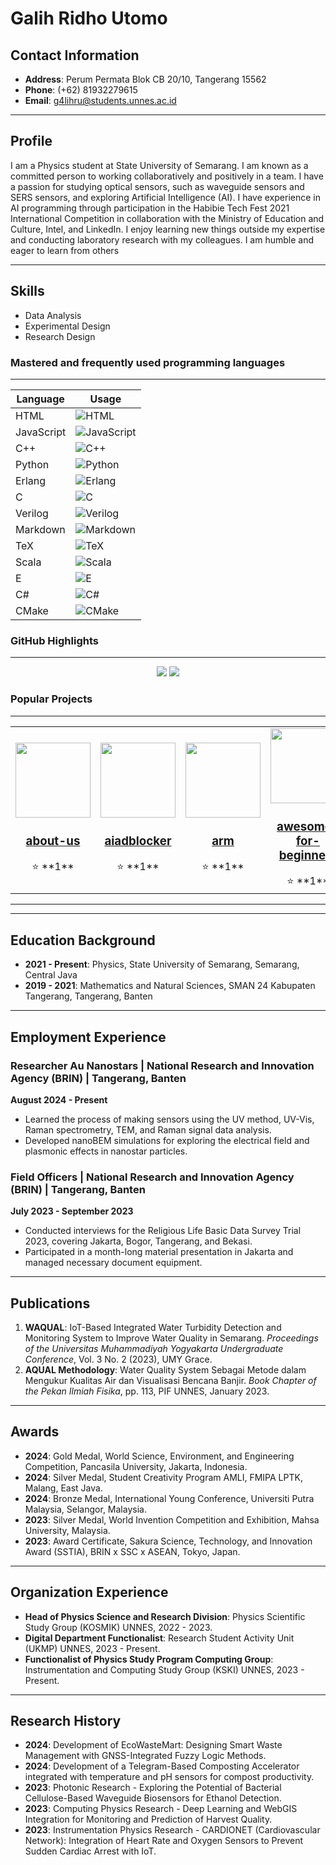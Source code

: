 # Galih Ridho Utomo

## Contact Information

- **Address**: Perum Permata Blok CB 20/10, Tangerang 15562  
- **Phone**: (+62) 81932279615  
- **Email**: [g4lihru@students.unnes.ac.id](mailto:g4lihru@students.unnes.ac.id)

---

## Profile

I am a Physics student at State University of Semarang. I am known as a committed person to working collaboratively and positively in a team. I have a passion for studying optical sensors, such as waveguide sensors and SERS sensors, and exploring Artificial Intelligence (AI). I have experience in AI programming through participation in the Habibie Tech Fest 2021 International Competition in collaboration with the Ministry of Education and Culture, Intel, and LinkedIn. I enjoy learning new things outside my expertise and conducting laboratory research with my colleagues. I am humble and eager to learn from others

---

## Skills

- Data Analysis  
- Experimental Design  
- Research Design  

<!-- SKILLS-START -->
### Mastered and frequently used programming languages
---

| Language | Usage |
|---|---|
| HTML | ![HTML](https://img.shields.io/badge/HTML-24%25-brightgreen) |
| JavaScript | ![JavaScript](https://img.shields.io/badge/JavaScript-17%25-brightgreen) |
| C++ | ![C++](https://img.shields.io/badge/C%2B%2B-17%25-brightgreen) |
| Python | ![Python](https://img.shields.io/badge/Python-14%25-brightgreen) |
| Erlang | ![Erlang](https://img.shields.io/badge/Erlang-3%25-brightgreen) |
| C | ![C](https://img.shields.io/badge/C-3%25-brightgreen) |
| Verilog | ![Verilog](https://img.shields.io/badge/Verilog-1%25-brightgreen) |
| Markdown | ![Markdown](https://img.shields.io/badge/Markdown-1%25-brightgreen) |
| TeX | ![TeX](https://img.shields.io/badge/TeX-1%25-brightgreen) |
| Scala | ![Scala](https://img.shields.io/badge/Scala-1%25-brightgreen) |
| E | ![E](https://img.shields.io/badge/E-1%25-brightgreen) |
| C# | ![C#](https://img.shields.io/badge/C%23-1%25-brightgreen) |
| CMake | ![CMake](https://img.shields.io/badge/CMake-1%25-brightgreen) |
<!-- SKILLS-END -->

<!-- GHSTATS-START -->
### GitHub Highlights
---

<div align="center">
  <img src="https://github-readme-stats.vercel.app/api?username=galihru&show_icons=true&theme=dark" />
  <img src="https://github-readme-stats.vercel.app/api/top-langs/?username=galihru&layout=compact&theme=dark" />
</div>
<!-- GHSTATS-END -->

<!-- PROJECTS-START -->
### Popular Projects
---

<table>
<tr>
<td align="center">
  <a href="https://github.com/galihru/about-us">
    <img src="https://avatars.githubusercontent.com/u/92840324?v=4" width="120" />
    <h3>about-us</h3>
  </a>
  ⭐️ **1**

</td>
<td align="center">
  <a href="https://github.com/galihru/aiadblocker">
    <img src="https://avatars.githubusercontent.com/u/92840324?v=4" width="120" />
    <h3>aiadblocker</h3>
  </a>
  ⭐️ **1**

</td>
<td align="center">
  <a href="https://github.com/galihru/arm">
    <img src="https://avatars.githubusercontent.com/u/92840324?v=4" width="120" />
    <h3>arm</h3>
  </a>
  ⭐️ **1**

</td>
<td align="center">
  <a href="https://github.com/galihru/awesome-for-beginners">
    <img src="https://avatars.githubusercontent.com/u/92840324?v=4" width="120" />
    <h3>awesome-for-beginners</h3>
  </a>
  ⭐️ **1**

</td>
<td align="center">
  <a href="https://github.com/galihru/awesome-for-non-programmers">
    <img src="https://avatars.githubusercontent.com/u/92840324?v=4" width="120" />
    <h3>awesome-for-non-programmers</h3>
  </a>
  ⭐️ **1**

</td>
<td align="center">
  <a href="https://github.com/galihru/bem">
    <img src="https://avatars.githubusercontent.com/u/92840324?v=4" width="120" />
    <h3>bem</h3>
  </a>
  ⭐️ **1**

</td>
<td align="center">
  <a href="https://github.com/galihru/codegenerator">
    <img src="https://avatars.githubusercontent.com/u/92840324?v=4" width="120" />
    <h3>codegenerator</h3>
  </a>
  ⭐️ **9**

</td>
<td align="center">
  <a href="https://github.com/galihru/content">
    <img src="https://avatars.githubusercontent.com/u/92840324?v=4" width="120" />
    <h3>content</h3>
  </a>
  ⭐️ **1**

</td>
<td align="center">
  <a href="https://github.com/galihru/CraMind">
    <img src="https://avatars.githubusercontent.com/u/92840324?v=4" width="120" />
    <h3>CraMind</h3>
  </a>
  ⭐️ **1**

</td>
<td align="center">
  <a href="https://github.com/galihru/cv">
    <img src="https://avatars.githubusercontent.com/u/92840324?v=4" width="120" />
    <h3>cv</h3>
  </a>
  ⭐️ **9**

</td>
<td align="center">
  <a href="https://github.com/galihru/cvs">
    <img src="https://avatars.githubusercontent.com/u/92840324?v=4" width="120" />
    <h3>cvs</h3>
  </a>
  ⭐️ **9**

</td>
<td align="center">
  <a href="https://github.com/galihru/drive">
    <img src="https://avatars.githubusercontent.com/u/92840324?v=4" width="120" />
    <h3>drive</h3>
  </a>
  ⭐️ **9**

</td>
<td align="center">
  <a href="https://github.com/galihru/ErlangApp">
    <img src="https://avatars.githubusercontent.com/u/92840324?v=4" width="120" />
    <h3>ErlangApp</h3>
  </a>
  ⭐️ **1**

</td>
<td align="center">
  <a href="https://github.com/galihru/ErlangBuilder">
    <img src="https://avatars.githubusercontent.com/u/92840324?v=4" width="120" />
    <h3>ErlangBuilder</h3>
  </a>
  ⭐️ **1**

</td>
<td align="center">
  <a href="https://github.com/galihru/facemind">
    <img src="https://avatars.githubusercontent.com/u/92840324?v=4" width="120" />
    <h3>facemind</h3>
  </a>
  ⭐️ **24**

</td>
<td align="center">
  <a href="https://github.com/galihru/first-contributions">
    <img src="https://avatars.githubusercontent.com/u/92840324?v=4" width="120" />
    <h3>first-contributions</h3>
  </a>
  ⭐️ **1**

</td>
<td align="center">
  <a href="https://github.com/galihru/flowsense">
    <img src="https://avatars.githubusercontent.com/u/92840324?v=4" width="120" />
    <h3>flowsense</h3>
  </a>
  ⭐️ **1**

</td>
<td align="center">
  <a href="https://github.com/galihru/fnn">
    <img src="https://avatars.githubusercontent.com/u/92840324?v=4" width="120" />
    <h3>fnn</h3>
  </a>
  ⭐️ **10**

</td>
<td align="center">
  <a href="https://github.com/galihru/g4lihru">
    <img src="https://avatars.githubusercontent.com/u/92840324?v=4" width="120" />
    <h3>g4lihru</h3>
  </a>
  ⭐️ **1**

</td>
<td align="center">
  <a href="https://github.com/galihru/g4lihru.github.io">
    <img src="https://avatars.githubusercontent.com/u/92840324?v=4" width="120" />
    <h3>g4lihru.github.io</h3>
  </a>
  ⭐️ **10**

</td>
<td align="center">
  <a href="https://github.com/galihru/galihru">
    <img src="https://avatars.githubusercontent.com/u/92840324?v=4" width="120" />
    <h3>galihru</h3>
  </a>
  ⭐️ **8**

</td>
<td align="center">
  <a href="https://github.com/galihru/galihru.github.io">
    <img src="https://avatars.githubusercontent.com/u/92840324?v=4" width="120" />
    <h3>galihru.github.io</h3>
  </a>
  ⭐️ **10**

</td>
<td align="center">
  <a href="https://github.com/galihru/games">
    <img src="https://avatars.githubusercontent.com/u/92840324?v=4" width="120" />
    <h3>games</h3>
  </a>
  ⭐️ **1**

</td>
<td align="center">
  <a href="https://github.com/galihru/githubiot">
    <img src="https://avatars.githubusercontent.com/u/92840324?v=4" width="120" />
    <h3>githubiot</h3>
  </a>
  ⭐️ **7**

</td>
<td align="center">
  <a href="https://github.com/galihru/githubiotdroid">
    <img src="https://avatars.githubusercontent.com/u/92840324?v=4" width="120" />
    <h3>githubiotdroid</h3>
  </a>
  ⭐️ **1**

</td>
<td align="center">
  <a href="https://github.com/galihru/githubioterl">
    <img src="https://avatars.githubusercontent.com/u/92840324?v=4" width="120" />
    <h3>githubioterl</h3>
  </a>
  ⭐️ **1**

</td>
<td align="center">
  <a href="https://github.com/galihru/githubiotpy">
    <img src="https://avatars.githubusercontent.com/u/92840324?v=4" width="120" />
    <h3>githubiotpy</h3>
  </a>
  ⭐️ **1**

</td>
<td align="center">
  <a href="https://github.com/galihru/githubiotscl">
    <img src="https://avatars.githubusercontent.com/u/92840324?v=4" width="120" />
    <h3>githubiotscl</h3>
  </a>
  ⭐️ **1**

</td>
<td align="center">
  <a href="https://github.com/galihru/gsr">
    <img src="https://avatars.githubusercontent.com/u/92840324?v=4" width="120" />
    <h3>gsr</h3>
  </a>
  ⭐️ **10**

</td>
<td align="center">
  <a href="https://github.com/galihru/hbd">
    <img src="https://avatars.githubusercontent.com/u/92840324?v=4" width="120" />
    <h3>hbd</h3>
  </a>
  ⭐️ **12**

</td>
<td align="center">
  <a href="https://github.com/galihru/hbd.github.io">
    <img src="https://avatars.githubusercontent.com/u/92840324?v=4" width="120" />
    <h3>hbd.github.io</h3>
  </a>
  ⭐️ **9**

</td>
<td align="center">
  <a href="https://github.com/galihru/hydrogel">
    <img src="https://avatars.githubusercontent.com/u/92840324?v=4" width="120" />
    <h3>hydrogel</h3>
  </a>
  ⭐️ **1**

</td>
<td align="center">
  <a href="https://github.com/galihru/iotgithub">
    <img src="https://avatars.githubusercontent.com/u/92840324?v=4" width="120" />
    <h3>iotgithub</h3>
  </a>
  ⭐️ **9**

</td>
<td align="center">
  <a href="https://github.com/galihru/IoTModule">
    <img src="https://avatars.githubusercontent.com/u/92840324?v=4" width="120" />
    <h3>IoTModule</h3>
  </a>
  ⭐️ **9**

</td>
<td align="center">
  <a href="https://github.com/galihru/Lapla">
    <img src="https://avatars.githubusercontent.com/u/92840324?v=4" width="120" />
    <h3>Lapla</h3>
  </a>
  ⭐️ **1**

</td>
<td align="center">
  <a href="https://github.com/galihru/LaplaPy">
    <img src="https://avatars.githubusercontent.com/u/92840324?v=4" width="120" />
    <h3>LaplaPy</h3>
  </a>
  ⭐️ **1**

</td>
<td align="center">
  <a href="https://github.com/galihru/leetcode">
    <img src="https://avatars.githubusercontent.com/u/92840324?v=4" width="120" />
    <h3>leetcode</h3>
  </a>
  ⭐️ **1**

</td>
<td align="center">
  <a href="https://github.com/galihru/library-registry">
    <img src="https://avatars.githubusercontent.com/u/92840324?v=4" width="120" />
    <h3>library-registry</h3>
  </a>
  ⭐️ **9**

</td>
<td align="center">
  <a href="https://github.com/galihru/magvi">
    <img src="https://avatars.githubusercontent.com/u/92840324?v=4" width="120" />
    <h3>magvi</h3>
  </a>
  ⭐️ **1**

</td>
<td align="center">
  <a href="https://github.com/galihru/mapps">
    <img src="https://avatars.githubusercontent.com/u/92840324?v=4" width="120" />
    <h3>mapps</h3>
  </a>
  ⭐️ **1**

</td>
<td align="center">
  <a href="https://github.com/galihru/MentalHealth">
    <img src="https://avatars.githubusercontent.com/u/92840324?v=4" width="120" />
    <h3>MentalHealth</h3>
  </a>
  ⭐️ **15**

</td>
<td align="center">
  <a href="https://github.com/galihru/module">
    <img src="https://avatars.githubusercontent.com/u/92840324?v=4" width="120" />
    <h3>module</h3>
  </a>
  ⭐️ **10**

</td>
<td align="center">
  <a href="https://github.com/galihru/mps20n0040d-arduino">
    <img src="https://avatars.githubusercontent.com/u/92840324?v=4" width="120" />
    <h3>mps20n0040d-arduino</h3>
  </a>
  ⭐️ **1**

</td>
<td align="center">
  <a href="https://github.com/galihru/nesia">
    <img src="https://avatars.githubusercontent.com/u/92840324?v=4" width="120" />
    <h3>nesia</h3>
  </a>
  ⭐️ **1**

</td>
<td align="center">
  <a href="https://github.com/galihru/pechmind">
    <img src="https://avatars.githubusercontent.com/u/92840324?v=4" width="120" />
    <h3>pechmind</h3>
  </a>
  ⭐️ **1**

</td>
<td align="center">
  <a href="https://github.com/galihru/phishing">
    <img src="https://avatars.githubusercontent.com/u/92840324?v=4" width="120" />
    <h3>phishing</h3>
  </a>
  ⭐️ **1**

</td>
<td align="center">
  <a href="https://github.com/galihru/pqcrypto">
    <img src="https://avatars.githubusercontent.com/u/92840324?v=4" width="120" />
    <h3>pqcrypto</h3>
  </a>
  ⭐️ **1**

</td>
<td align="center">
  <a href="https://github.com/galihru/pulsemind">
    <img src="https://avatars.githubusercontent.com/u/92840324?v=4" width="120" />
    <h3>pulsemind</h3>
  </a>
  ⭐️ **1**

</td>
<td align="center">
  <a href="https://github.com/galihru/qualityair">
    <img src="https://avatars.githubusercontent.com/u/92840324?v=4" width="120" />
    <h3>qualityair</h3>
  </a>
  ⭐️ **10**

</td>
<td align="center">
  <a href="https://github.com/galihru/remdev">
    <img src="https://avatars.githubusercontent.com/u/92840324?v=4" width="120" />
    <h3>remdev</h3>
  </a>
  ⭐️ **1**

</td>
<td align="center">
  <a href="https://github.com/galihru/Riset">
    <img src="https://avatars.githubusercontent.com/u/92840324?v=4" width="120" />
    <h3>Riset</h3>
  </a>
  ⭐️ **7**

</td>
<td align="center">
  <a href="https://github.com/galihru/seb-win-refactoring">
    <img src="https://avatars.githubusercontent.com/u/92840324?v=4" width="120" />
    <h3>seb-win-refactoring</h3>
  </a>
  ⭐️ **1**

</td>
<td align="center">
  <a href="https://github.com/galihru/SimulationCrypto">
    <img src="https://avatars.githubusercontent.com/u/92840324?v=4" width="120" />
    <h3>SimulationCrypto</h3>
  </a>
  ⭐️ **1**

</td>
<td align="center">
  <a href="https://github.com/galihru/skills-introduction-to-codeql">
    <img src="https://avatars.githubusercontent.com/u/92840324?v=4" width="120" />
    <h3>skills-introduction-to-codeql</h3>
  </a>
  ⭐️ **1**

</td>
<td align="center">
  <a href="https://github.com/galihru/smarthome">
    <img src="https://avatars.githubusercontent.com/u/92840324?v=4" width="120" />
    <h3>smarthome</h3>
  </a>
  ⭐️ **1**

</td>
<td align="center">
  <a href="https://github.com/galihru/tvm">
    <img src="https://avatars.githubusercontent.com/u/92840324?v=4" width="120" />
    <h3>tvm</h3>
  </a>
  ⭐️ **2**

</td>
<td align="center">
  <a href="https://github.com/galihru/YFS201">
    <img src="https://avatars.githubusercontent.com/u/92840324?v=4" width="120" />
    <h3>YFS201</h3>
  </a>
  ⭐️ **2**

</td>
<td align="center">
  <a href="https://github.com/galihru/Zoom-Automation-Python">
    <img src="https://avatars.githubusercontent.com/u/92840324?v=4" width="120" />
    <h3>Zoom-Automation-Python</h3>
  </a>
  ⭐️ **1**

</td>
</tr>
</table>
<!-- PROJECTS-END -->

---

---

## Education Background

- **2021 - Present**: Physics, State University of Semarang, Semarang, Central Java  
- **2019 - 2021**: Mathematics and Natural Sciences, SMAN 24 Kabupaten Tangerang, Tangerang, Banten  

---

## Employment Experience

### Researcher Au Nanostars | National Research and Innovation Agency (BRIN) | Tangerang, Banten
**August 2024 - Present**  
- Learned the process of making sensors using the UV method, UV-Vis, Raman spectrometry, TEM, and Raman signal data analysis.
- Developed nanoBEM simulations for exploring the electrical field and plasmonic effects in nanostar particles.

### Field Officers | National Research and Innovation Agency (BRIN) | Tangerang, Banten
**July 2023 - September 2023**  
- Conducted interviews for the Religious Life Basic Data Survey Trial 2023, covering Jakarta, Bogor, Tangerang, and Bekasi.
- Participated in a month-long material presentation in Jakarta and managed necessary document equipment.

---

## Publications

1. **WAQUAL**: IoT-Based Integrated Water Turbidity Detection and Monitoring System to Improve Water Quality in Semarang. *Proceedings of the Universitas Muhammadiyah Yogyakarta Undergraduate Conference*, Vol. 3 No. 2 (2023), UMY Grace.
2. **AQUAL Methodology**: Water Quality System Sebagai Metode dalam Mengukur Kualitas Air dan Visualisasi Bencana Banjir. *Book Chapter of the Pekan Ilmiah Fisika*, pp. 113, PIF UNNES, January 2023.

---

## Awards

- **2024**: Gold Medal, World Science, Environment, and Engineering Competition, Pancasila University, Jakarta, Indonesia.  
- **2024**: Silver Medal, Student Creativity Program AMLI, FMIPA LPTK, Malang, East Java.  
- **2024**: Bronze Medal, International Young Conference, Universiti Putra Malaysia, Selangor, Malaysia.  
- **2023**: Silver Medal, World Invention Competition and Exhibition, Mahsa University, Malaysia.  
- **2023**: Award Certificate, Sakura Science, Technology, and Innovation Award (SSTIA), BRIN x SSC x ASEAN, Tokyo, Japan.  

---

## Organization Experience

- **Head of Physics Science and Research Division**: Physics Scientific Study Group (KOSMIK) UNNES, 2022 - 2023.  
- **Digital Department Functionalist**: Research Student Activity Unit (UKMP) UNNES, 2023 - Present.  
- **Functionalist of Physics Study Program Computing Group**: Instrumentation and Computing Study Group (KSKI) UNNES, 2023 - Present.  

---

## Research History

- **2024**: Development of EcoWasteMart: Designing Smart Waste Management with GNSS-Integrated Fuzzy Logic Methods.  
- **2024**: Development of a Telegram-Based Composting Accelerator integrated with temperature and pH sensors for compost productivity.  
- **2023**: Photonic Research - Exploring the Potential of Bacterial Cellulose-Based Waveguide Biosensors for Ethanol Detection.  
- **2023**: Computing Physics Research - Deep Learning and WebGIS Integration for Monitoring and Prediction of Harvest Quality.  
- **2023**: Instrumentation Physics Research - CARDIONET (Cardiovascular Network): Integration of Heart Rate and Oxygen Sensors to Prevent Sudden Cardiac Arrest with IoT.  
